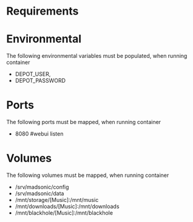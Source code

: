 # Requirements


# Environmental
The following environmental variables must be populated, when running container 

- DEPOT_USER,
- DEPOT_PASSWORD

# Ports
The following ports must be mapped, when running container 

 - 8080 #webui listen 
 
# Volumes
The following volumes must be mapped, when running container 

- /srv/madsonic/config
- /srv/madsonic/data
- /mnt/storage/[Music]:/mnt/music
- /mnt/downloads/[Music]:/mnt/downloads
- /mnt/blackhole/[Music]:/mnt/blackhole
